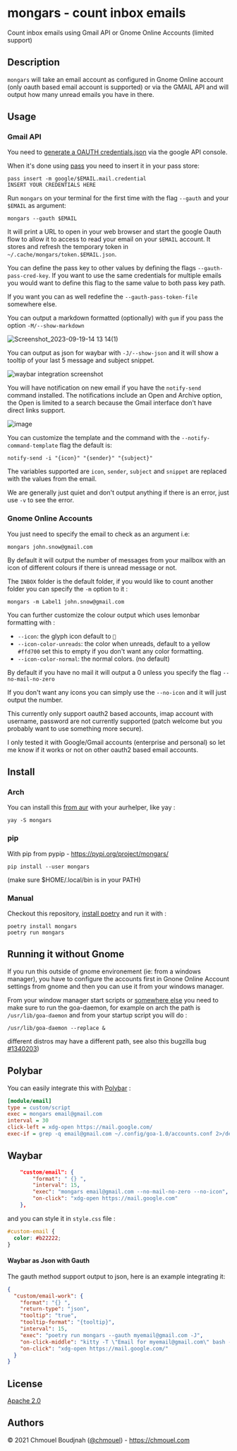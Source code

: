 # mongars - count inbox emails

Count inbox emails using Gmail API or Gnome Online Accounts (limited support)

## Description

`mongars` will take an email account as configured in Gnome Online account
(only oauth based email account is supported) or via the GMAIL API and will
output how many unread emails you have in there.

## Usage

### Gmail API

You need to [generate a OAUTH
credentials.json](https://developers.google.com/workspace/guides/create-credentials)
via the google API console.

When it's done using [pass](https://www.passwordstore.org/) you need to insert
it in your pass store:

```shell
pass insert -m google/$EMAIL.mail.credential
INSERT YOUR CREDENTIALS HERE
```

Run `mongars` on your terminal for the first time with the flag `--gauth` and
your `$EMAIL` as argument:

```shell
mongars --gauth $EMAIL
```

It will print a URL to open in your web browser and start the google Oauth flow
to allow it to access to read your email on your `$EMAIL` account. It stores and
refresh the temporary token in `~/.cache/mongars/token.$EMAIL.json`.

You can define the pass key to other values by defining the flags
`--gauth-pass-cred-key`. If you want to use the same credentials for multiple
emails you would want to define this flag to the same value to both pass key
path.

If you want you can as well redefine the `--gauth-pass-token-file` somewhere else.

You can output a markdown formatted (optionally) with `gum` if you pass the
option `-M/--show-markdown`

![Screenshot_2023-09-19-14 13 14(1)](https://github.com/chmouel/mongars/assets/98980/fcd49e1f-fbc6-45ed-bd9c-d6780dbcbd5a)

You can output as json for waybar with `-J/--show-json` and it will show a
tooltip of your last 5 message and subject snippet.

![waybar integration screenshot](https://github.com/chmouel/mongars/assets/98980/79f200a6-1b71-4654-b424-65c36a85e2e5)

You will have notification on new email if you have the `notify-send`
command installed. The notifications include an Open and Archive option,
the Open is limited to a search because the Gmail interface don't have direct links support.

![image](https://github.com/chmouel/mongars/assets/98980/bbc26ea5-ebde-49a4-8468-fd106e98cf72)

You can customize the template and the command with the
`--notify-command-template` flag the default is:

`notify-send -i "{icon}" "{sender}" "{subject}"`

The variables supported are `icon`, `sender`, `subject` and `snippet` 
are replaced with the values from the email.

We are generally just quiet and don't output anything if there is an error,
just use `-v` to see the error.

### Gnome Online Accounts

You just need to specify the email to check as an argument i.e:

```shell
mongars john.snow@gmail.com
```

By default it will output the number of messages from your mailbox with an icon of different
colours if there is unread message or not.

The `INBOX` folder is the default folder, if you would like to count another folder you can specify the `-m` option to it :

```shell
mongars -m Label1 john.snow@gmail.com
```

You can further customize the colour output which uses lemonbar formatting with :

- `--icon`: the glyph icon default to ``
- `--icon-color-unreads`: the color when unreads, default to a yellow `#ffd700` set this to empty if you don't want any color formatting.
- `--icon-color-normal`: the normal colors. (no default)

By default if you have no mail it will output a 0 unless you specify the flag `--no-mail-no-zero`

If you don't want any icons you can simply use the `--no-icon` and it will just output the number.

This currently only support oauth2 based accounts, imap account with username,
password are not currently supported (patch welcome but you probably want to use
something more secure).

I only tested it with Google/Gmail accounts (enterprise and personal) so let me
know if it works or not on other oauth2 based email accounts.

## Install

### Arch

You can install this [from aur](https://aur.archlinux.org/packages/mongars) with your aurhelper, like yay :

```
yay -S mongars
```

### pip

With pip from pypip - https://pypi.org/project/mongars/

```
pip install --user mongars
```

(make sure $HOME/.local/bin is in your PATH)

### Manual

Checkout this repository, [install poetry](https://python-poetry.org/docs/#installation) and run it with :

```shell
poetry install mongars
poetry run mongars
```

## Running it without Gnome

If you run this outside of gnome environement (ie: from a windows manager), you have to configure the accounts
first in Gnone Online Account settings from gnome and then you can use it from your windows manager.

From your window manager start scripts or [somewhere else](https://wiki.archlinux.org/title/Xinit) you need to make sure to run the goa-daemon, for example on arch the path is `/usr/lib/goa-daemon` and from your startup script you will do :

```shell
/usr/lib/goa-daemon --replace &
```

different distros may have a different path, see also this bugzilla bug
[#1340203](https://bugzilla.redhat.com/show_bug.cgi?id=1340203))

## Polybar

You can easily integrate this with [Polybar](https://github.com/polybar/polybar) :

```ini
[module/email]
type = custom/script
exec = mongars email@gmail.com
interval = 30
click-left = xdg-open https://mail.google.com/
exec-if = grep -q email@gmail.com ~/.config/goa-1.0/accounts.conf 2>/dev/null && ping -c1 mail.google.com
```

## Waybar

```json
    "custom/email": {
        "format": " {} ",
        "interval": 15,
        "exec": "mongars email@gmail.com --no-mail-no-zero --no-icon",
        "on-click": "xdg-open https://mail.google.com"
    },
```

and you can style it in `style.css` file :

```css
#custom-email {
  color: #b22222;
}
```

#### Waybar as Json with Gauth

The gauth method support output to json, here is an example integrating it:

```json
{
  "custom/email-work": {
    "format": "{} ",
    "return-type": "json",
    "tooltip": "true",
    "tooltip-format": "{tooltip}",
    "interval": 15,
    "exec": "poetry run mongars --gauth myemail@gmail.com -J",
    "on-click-middle": "kitty -T \"Email for myemail@gmail.com\" bash -c \"mongars --gauth myemail@gmail.com -M|less -R\"",
    "on-click": "xdg-open https://mail.google.com/"
  }
}
```

## License

[Apache 2.0](./LICENSE)

## Authors

© 2021 Chmouel Boudjnah ([@chmouel](https://twitter.com/chmouel)) - https://chmouel.com
